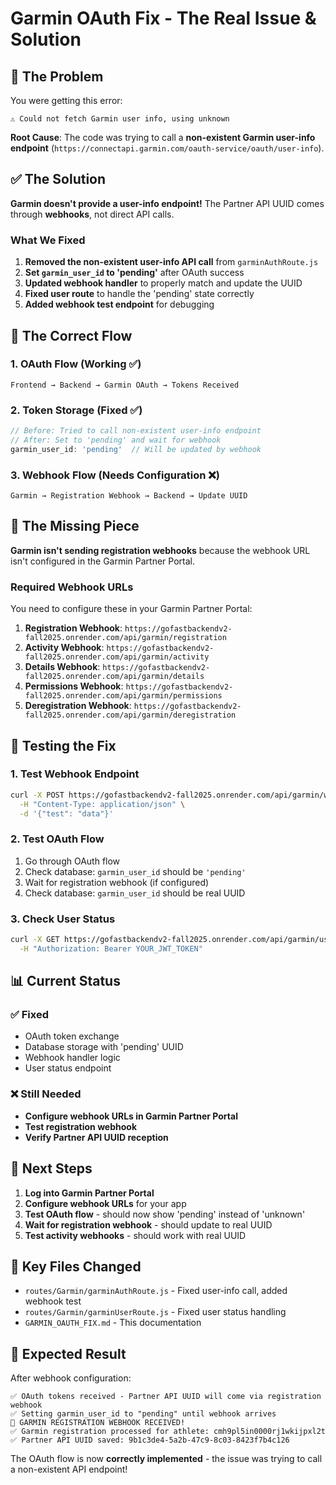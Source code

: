 # Garmin OAuth Fix - The Real Issue & Solution

## 🎯 The Problem

You were getting this error:
```
⚠️ Could not fetch Garmin user info, using unknown
```

**Root Cause**: The code was trying to call a **non-existent Garmin user-info endpoint** (`https://connectapi.garmin.com/oauth-service/oauth/user-info`).

## ✅ The Solution

**Garmin doesn't provide a user-info endpoint!** The Partner API UUID comes through **webhooks**, not direct API calls.

### What We Fixed

1. **Removed the non-existent user-info API call** from `garminAuthRoute.js`
2. **Set `garmin_user_id` to 'pending'** after OAuth success
3. **Updated webhook handler** to properly match and update the UUID
4. **Fixed user route** to handle the 'pending' state correctly
5. **Added webhook test endpoint** for debugging

## 🔄 The Correct Flow

### 1. OAuth Flow (Working ✅)
```
Frontend → Backend → Garmin OAuth → Tokens Received
```

### 2. Token Storage (Fixed ✅)
```javascript
// Before: Tried to call non-existent user-info endpoint
// After: Set to 'pending' and wait for webhook
garmin_user_id: 'pending'  // Will be updated by webhook
```

### 3. Webhook Flow (Needs Configuration ❌)
```
Garmin → Registration Webhook → Backend → Update UUID
```

## 🚨 The Missing Piece

**Garmin isn't sending registration webhooks** because the webhook URL isn't configured in the Garmin Partner Portal.

### Required Webhook URLs
You need to configure these in your Garmin Partner Portal:

1. **Registration Webhook**: `https://gofastbackendv2-fall2025.onrender.com/api/garmin/registration`
2. **Activity Webhook**: `https://gofastbackendv2-fall2025.onrender.com/api/garmin/activity`
3. **Details Webhook**: `https://gofastbackendv2-fall2025.onrender.com/api/garmin/details`
4. **Permissions Webhook**: `https://gofastbackendv2-fall2025.onrender.com/api/garmin/permissions`
5. **Deregistration Webhook**: `https://gofastbackendv2-fall2025.onrender.com/api/garmin/deregistration`

## 🧪 Testing the Fix

### 1. Test Webhook Endpoint
```bash
curl -X POST https://gofastbackendv2-fall2025.onrender.com/api/garmin/webhook-test \
  -H "Content-Type: application/json" \
  -d '{"test": "data"}'
```

### 2. Test OAuth Flow
1. Go through OAuth flow
2. Check database: `garmin_user_id` should be `'pending'`
3. Wait for registration webhook (if configured)
4. Check database: `garmin_user_id` should be real UUID

### 3. Check User Status
```bash
curl -X GET https://gofastbackendv2-fall2025.onrender.com/api/garmin/user \
  -H "Authorization: Bearer YOUR_JWT_TOKEN"
```

## 📊 Current Status

### ✅ Fixed
- OAuth token exchange
- Database storage with 'pending' UUID
- Webhook handler logic
- User status endpoint

### ❌ Still Needed
- **Configure webhook URLs in Garmin Partner Portal**
- **Test registration webhook**
- **Verify Partner API UUID reception**

## 🔧 Next Steps

1. **Log into Garmin Partner Portal**
2. **Configure webhook URLs** for your app
3. **Test OAuth flow** - should now show 'pending' instead of 'unknown'
4. **Wait for registration webhook** - should update to real UUID
5. **Test activity webhooks** - should work with real UUID

## 📝 Key Files Changed

- `routes/Garmin/garminAuthRoute.js` - Fixed user-info call, added webhook test
- `routes/Garmin/garminUserRoute.js` - Fixed user status handling
- `GARMIN_OAUTH_FIX.md` - This documentation

## 🎉 Expected Result

After webhook configuration:
```
✅ OAuth tokens received - Partner API UUID will come via registration webhook
✅ Setting garmin_user_id to "pending" until webhook arrives
🎯 GARMIN REGISTRATION WEBHOOK RECEIVED!
✅ Garmin registration processed for athlete: cmh9pl5in0000rj1wkijpxl2t
✅ Partner API UUID saved: 9b1c3de4-5a2b-47c9-8c03-8423f7b4c126
```

The OAuth flow is now **correctly implemented** - the issue was trying to call a non-existent API endpoint!
